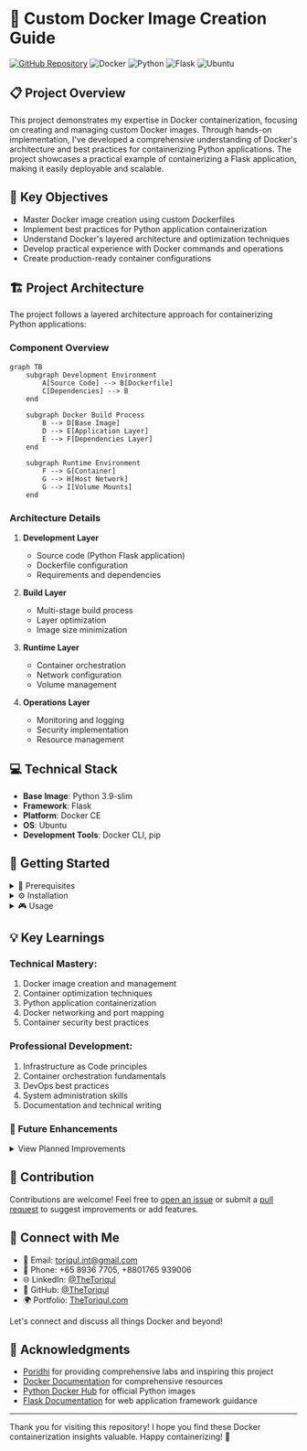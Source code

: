 # 🐳 Custom Docker Image Creation Guide

[![GitHub Repository](https://img.shields.io/badge/GitHub-custom--docker--image-blue?style=flat&logo=github)](https://github.com/TheToriqul/custom-docker-image)
![Docker](https://img.shields.io/badge/Docker-2496ED?style=flat&logo=docker&logoColor=white)
![Python](https://img.shields.io/badge/Python-3776AB?style=flat&logo=python&logoColor=white)
![Flask](https://img.shields.io/badge/Flask-000000?style=flat&logo=flask&logoColor=white)
![Ubuntu](https://img.shields.io/badge/Ubuntu-E95420?style=flat&logo=ubuntu&logoColor=white)

## 📋 Project Overview

This project demonstrates my expertise in Docker containerization, focusing on creating and managing custom Docker images. Through hands-on implementation, I've developed a comprehensive understanding of Docker's architecture and best practices for containerizing Python applications. The project showcases a practical example of containerizing a Flask application, making it easily deployable and scalable.

## 🎯 Key Objectives

- Master Docker image creation using custom Dockerfiles
- Implement best practices for Python application containerization
- Understand Docker's layered architecture and optimization techniques
- Develop practical experience with Docker commands and operations
- Create production-ready container configurations

## 🏗️ Project Architecture

The project follows a layered architecture approach for containerizing Python applications:

### Component Overview
```mermaid
graph TB
    subgraph Development Environment
        A[Source Code] --> B[Dockerfile]
        C[Dependencies] --> B
    end
    
    subgraph Docker Build Process
        B --> D[Base Image]
        D --> E[Application Layer]
        E --> F[Dependencies Layer]
    end
    
    subgraph Runtime Environment
        F --> G[Container]
        G --> H[Host Network]
        G --> I[Volume Mounts]
    end
```

### Architecture Details

1. **Development Layer**
   - Source code (Python Flask application)
   - Dockerfile configuration
   - Requirements and dependencies

2. **Build Layer**
   - Multi-stage build process
   - Layer optimization
   - Image size minimization

3. **Runtime Layer**
   - Container orchestration
   - Network configuration
   - Volume management

4. **Operations Layer**
   - Monitoring and logging
   - Security implementation
   - Resource management

## 💻 Technical Stack

- **Base Image**: Python 3.9-slim
- **Framework**: Flask
- **Platform**: Docker CE
- **OS**: Ubuntu
- **Development Tools**: Docker CLI, pip

## 🚀 Getting Started

<details>
<summary>🐳 Prerequisites</summary>

- Ubuntu-based system
- Basic understanding of command line operations
- Internet connectivity for package downloads
- Sudo privileges for Docker installation

</details>

<details>
<summary>⚙️ Installation</summary>

1. Clone the repository:
   ```bash
   git clone https://github.com/TheToriqul/custom-docker-image.git
   ```
2. Navigate to the project directory:
   ```bash
   cd custom-docker-image
   ```
3. Run the Docker installation script:
   ```bash
   chmod +x install.sh
   ./install.sh
   ```

</details>

<details>
<summary>🎮 Usage</summary>

1. Build the Docker image:
   ```bash
   docker build -t my-python-app .
   ```
2. Run the container:
   ```bash
   docker run -p 4000:80 my-python-app
   ```

For detailed commands and explanations, refer to the [reference-commands.md](reference-commands.md) file.

</details>

## 💡 Key Learnings

### Technical Mastery:

1. Docker image creation and management
2. Container optimization techniques
3. Python application containerization
4. Docker networking and port mapping
5. Container security best practices

### Professional Development:

1. Infrastructure as Code principles
2. Container orchestration fundamentals
3. DevOps best practices
4. System administration skills
5. Documentation and technical writing

### 🔄 Future Enhancements

<details>
<summary>View Planned Improvements</summary>

1. Multi-stage builds for smaller image size
2. Implementation of Docker Compose
3. Container health monitoring
4. CI/CD pipeline integration
5. Kubernetes deployment configuration
6. Advanced security hardening
</details>

## 🙌 Contribution

Contributions are welcome! Feel free to [open an issue](https://github.com/TheToriqul/custom-docker-image/issues) or submit a [pull request](https://github.com/TheToriqul/custom-docker-image/pulls) to suggest improvements or add features.

## 📧 Connect with Me

- 📧 Email: toriqul.int@gmail.com
- 📱 Phone: +65 8936 7705, +8801765 939006
- 🌐 LinkedIn: [@TheToriqul](https://www.linkedin.com/in/thetoriqul/)
- 🐙 GitHub: [@TheToriqul](https://github.com/TheToriqul)
- 🌍 Portfolio: [TheToriqul.com](https://thetoriqul.com)

Let's connect and discuss all things Docker and beyond!

## 👏 Acknowledgments

- [Poridhi](https://poridhi.io/) for providing comprehensive labs and inspiring this project 
- [Docker Documentation](https://docs.docker.com/) for comprehensive resources
- [Python Docker Hub](https://hub.docker.com/_/python) for official Python images
- [Flask Documentation](https://flask.palletsprojects.com/) for web application framework guidance

---

Thank you for visiting this repository! I hope you find these Docker containerization insights valuable. Happy containerizing! 🚀